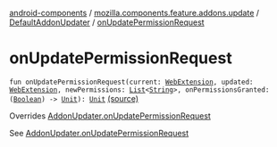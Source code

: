 [android-components](../../index.md) / [mozilla.components.feature.addons.update](../index.md) / [DefaultAddonUpdater](index.md) / [onUpdatePermissionRequest](./on-update-permission-request.md)

# onUpdatePermissionRequest

`fun onUpdatePermissionRequest(current: `[`WebExtension`](../../mozilla.components.concept.engine.webextension/-web-extension/index.md)`, updated: `[`WebExtension`](../../mozilla.components.concept.engine.webextension/-web-extension/index.md)`, newPermissions: `[`List`](https://kotlinlang.org/api/latest/jvm/stdlib/kotlin.collections/-list/index.html)`<`[`String`](https://kotlinlang.org/api/latest/jvm/stdlib/kotlin/-string/index.html)`>, onPermissionsGranted: (`[`Boolean`](https://kotlinlang.org/api/latest/jvm/stdlib/kotlin/-boolean/index.html)`) -> `[`Unit`](https://kotlinlang.org/api/latest/jvm/stdlib/kotlin/-unit/index.html)`): `[`Unit`](https://kotlinlang.org/api/latest/jvm/stdlib/kotlin/-unit/index.html) [(source)](https://github.com/mozilla-mobile/android-components/blob/master/components/feature/addons/src/main/java/mozilla/components/feature/addons/update/AddonUpdater.kt#L168)

Overrides [AddonUpdater.onUpdatePermissionRequest](../-addon-updater/on-update-permission-request.md)

See [AddonUpdater.onUpdatePermissionRequest](../-addon-updater/on-update-permission-request.md)

